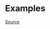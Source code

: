 


# Examples


[Source](http://www.rubydoc.info/gems/rubocop/RuboCop/Cop/Style/TrailingCommaInLiteral)